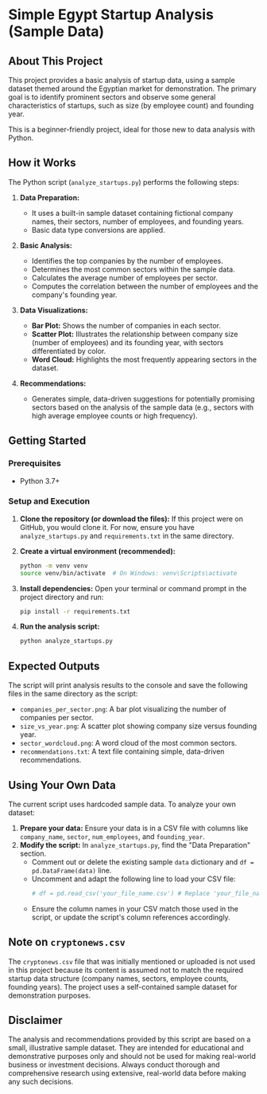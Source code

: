# Simple Egypt Startup Analysis (Sample Data)

## About This Project
This project provides a basic analysis of startup data, using a sample dataset themed around the Egyptian market for demonstration. The primary goal is to identify prominent sectors and observe some general characteristics of startups, such as size (by employee count) and founding year.

This is a beginner-friendly project, ideal for those new to data analysis with Python.

## How it Works
The Python script (`analyze_startups.py`) performs the following steps:

1.  **Data Preparation:**
    * It uses a built-in sample dataset containing fictional company names, their sectors, number of employees, and founding years.
    * Basic data type conversions are applied.

2.  **Basic Analysis:**
    * Identifies the top companies by the number of employees.
    * Determines the most common sectors within the sample data.
    * Calculates the average number of employees per sector.
    * Computes the correlation between the number of employees and the company's founding year.

3.  **Data Visualizations:**
    * **Bar Plot:** Shows the number of companies in each sector.
    * **Scatter Plot:** Illustrates the relationship between company size (number of employees) and its founding year, with sectors differentiated by color.
    * **Word Cloud:** Highlights the most frequently appearing sectors in the dataset.

4.  **Recommendations:**
    * Generates simple, data-driven suggestions for potentially promising sectors based on the analysis of the sample data (e.g., sectors with high average employee counts or high frequency).

## Getting Started

### Prerequisites
* Python 3.7+

### Setup and Execution

1.  **Clone the repository (or download the files):**
    If this project were on GitHub, you would clone it. For now, ensure you have `analyze_startups.py` and `requirements.txt` in the same directory.

2.  **Create a virtual environment (recommended):**
    ```bash
    python -m venv venv
    source venv/bin/activate  # On Windows: venv\Scripts\activate
    ```

3.  **Install dependencies:**
    Open your terminal or command prompt in the project directory and run:
    ```bash
    pip install -r requirements.txt
    ```

4.  **Run the analysis script:**
    ```bash
    python analyze_startups.py
    ```

## Expected Outputs
The script will print analysis results to the console and save the following files in the same directory as the script:

* `companies_per_sector.png`: A bar plot visualizing the number of companies per sector.
* `size_vs_year.png`: A scatter plot showing company size versus founding year.
* `sector_wordcloud.png`: A word cloud of the most common sectors.
* `recommendations.txt`: A text file containing simple, data-driven recommendations.

## Using Your Own Data
The current script uses hardcoded sample data. To analyze your own dataset:

1.  **Prepare your data:** Ensure your data is in a CSV file with columns like `company_name`, `sector`, `num_employees`, and `founding_year`.
2.  **Modify the script:** In `analyze_startups.py`, find the "Data Preparation" section.
    * Comment out or delete the existing sample `data` dictionary and `df = pd.DataFrame(data)` line.
    * Uncomment and adapt the following line to load your CSV file:
        ```python
        # df = pd.read_csv('your_file_name.csv') # Replace 'your_file_name.csv'
        ```
    * Ensure the column names in your CSV match those used in the script, or update the script's column references accordingly.

## Note on `cryptonews.csv`
The `cryptonews.csv` file that was initially mentioned or uploaded is not used in this project because its content is assumed not to match the required startup data structure (company names, sectors, employee counts, founding years). The project uses a self-contained sample dataset for demonstration purposes.

## Disclaimer
The analysis and recommendations provided by this script are based on a small, illustrative sample dataset. They are intended for educational and demonstrative purposes only and should not be used for making real-world business or investment decisions. Always conduct thorough and comprehensive research using extensive, real-world data before making any such decisions.
